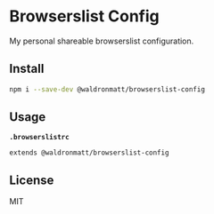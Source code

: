 # Browserslist Config

My personal shareable browserslist configuration.

## Install

```bash
npm i --save-dev @waldronmatt/browserslist-config
```

## Usage

**`.browserslistrc`**

```
extends @waldronmatt/browserslist-config
```

## License

MIT
